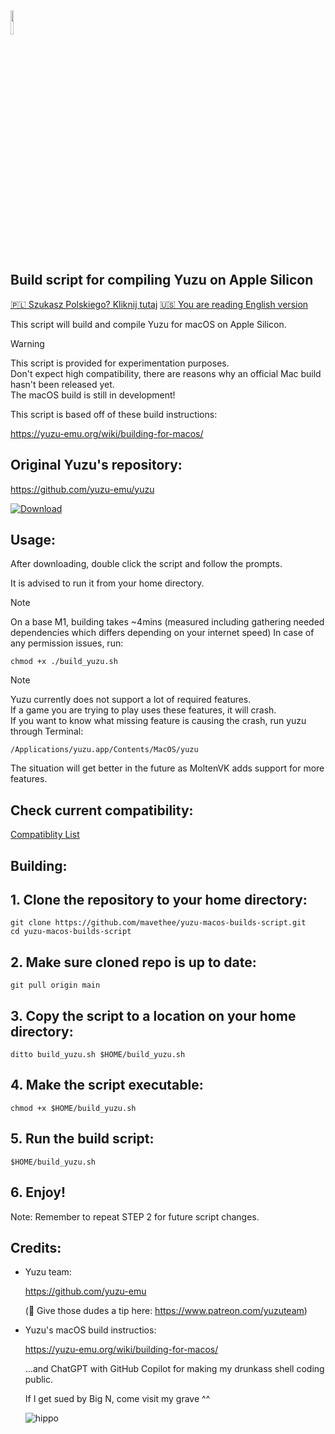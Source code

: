 <img src="https://raw.githubusercontent.com/yuzu-emu/yuzu-assets/master/icons/icon.png" width="10%" height="10%"/> 

## Build script for compiling Yuzu on Apple Silicon

[🇵🇱 Szukasz Polskiego? Kliknij tutaj](README_pl_PL.md) [🇺🇸 You are reading English version](README.md)

This script will build and compile Yuzu for macOS on Apple Silicon.

> [!WARNING]
> This script is provided for experimentation purposes.<br> 
> Don't expect high compatibility, there are reasons why an official Mac build hasn't been released yet.<br>
> The macOS build is still in development!

This script is based off of these build instructions:

https://yuzu-emu.org/wiki/building-for-macos/

## Original Yuzu's repository:

https://github.com/yuzu-emu/yuzu

[![Download](https://img.shields.io/badge/Download-v0.0.3-brightgreen)](https://github.com/mavethee/yuzu-macos-builds-script/releases/download/0.0.3/build_yuzu.sh)

## Usage:

After downloading, double click the script and follow the prompts.

It is advised to run it from your home directory.

> [!NOTE]
> On a base M1, building takes ~4mins (measured including gathering needed dependencies which differs depending on your internet speed)
> In case of any permission issues, run:
> ```
> chmod +x ./build_yuzu.sh
> ```

> [!NOTE]
> Yuzu currently does not support a lot of required features.<br>
> If a game you are trying to play uses these features, it will crash. <br>
> If you want to know what missing feature is causing the crash, run yuzu through Terminal:
>
> ```
> /Applications/yuzu.app/Contents/MacOS/yuzu
> ```
> The situation will get better in the future as MoltenVK adds support for more features.

## Check current compatibility:

[Compatiblity List](Compatibility.md)

## Building:

## 1. Clone the repository to your home directory:

```
git clone https://github.com/mavethee/yuzu-macos-builds-script.git
cd yuzu-macos-builds-script
```

## 2. Make sure cloned repo is up to date:

```
git pull origin main
```

## 3. Copy the script to a location on your home directory:

```
ditto build_yuzu.sh $HOME/build_yuzu.sh
```

## 4. Make the script executable:

```
chmod +x $HOME/build_yuzu.sh
```

## 5. Run the build script:

```
$HOME/build_yuzu.sh
```

## 6. Enjoy!

Note: Remember to repeat STEP 2 for future script changes. </br>
## Credits:

- Yuzu team:

    https://github.com/yuzu-emu

    (🍺 Give those dudes a tip here: https://www.patreon.com/yuzuteam)

- Yuzu's macOS build instructios:

    https://yuzu-emu.org/wiki/building-for-macos/

    ...and ChatGPT with GitHub Copilot for making my drunkass shell coding public.

    If I get sued by Big N, come visit my grave ^^

    ![hippo](https://media.tenor.com/uH3ibKuHMSQAAAAC/anime-citrus.gif)
